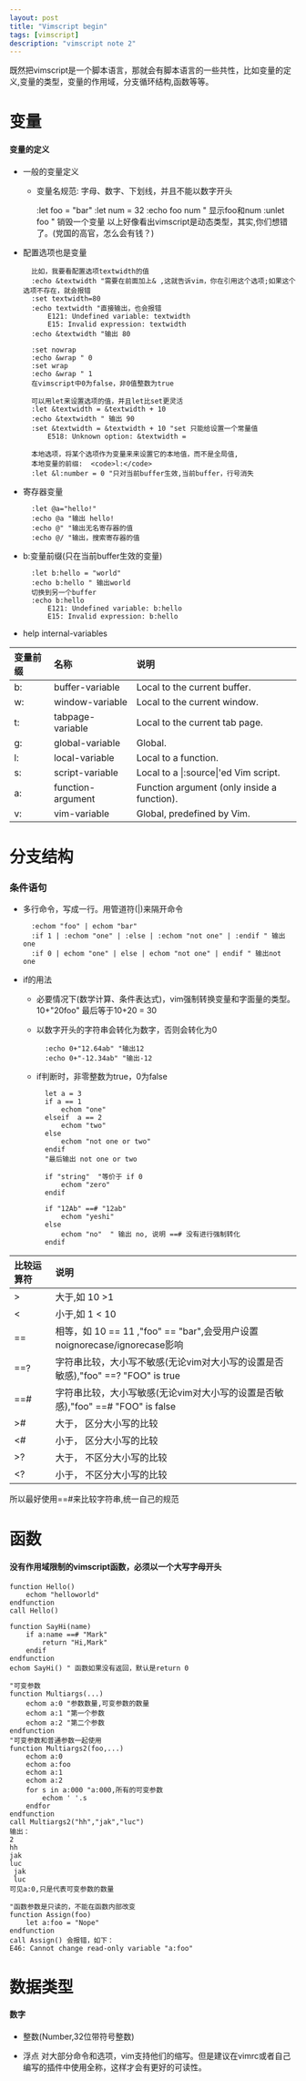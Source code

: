 ```yaml
---
layout: post
title: "Vimscript begin"
tags: [vimscript]
description: "vimscript note 2"
---
```



既然把vimscript是一个脚本语言，那就会有脚本语言的一些共性，比如变量的定义,变量的类型，变量的作用域，分支循环结构,函数等等。

变量
=== 

#### 变量的定义
	
* 一般的变量定义

	- 变量名规范: 字母、数字、下划线，并且不能以数字开头

		:let foo = "bar"
		:let num = 32
		:echo foo num " 显示foo和num
		:unlet foo " 销毁一个变量
		以上好像看出vimscript是动态类型，其实,你们想错了。(党国的高官，怎么会有钱？)

* 配置选项也是变量
	
		比如，我要看配置选项textwidth的值
		:echo &textwidth "需要在前面加上& ,这就告诉vim，你在引用这个选项;如果这个选项不存在，就会报错
		:set textwidth=80
		:echo textwidth "直接输出，也会报错
			E121: Undefined variable: textwidth
			E15: Invalid expression: textwidth
		:echo &textwidth "输出 80

		:set nowrap
		:echo &wrap " 0
		:set wrap
		:echo &wrap " 1
		在vimscript中0为false，非0值整数为true 

		可以用let来设置选项的值，并且let比set更灵活	
		:let &textwidth = &textwidth + 10
		:echo &textwidth " 输出 90
		:set &textwidth = &textwidth + 10 "set 只能给设置一个常量值
			E518: Unknown option: &textwidth = 

		本地选项，将某个选项作为变量来来设置它的本地值，而不是全局值,
		本地变量的前缀:  <code>l:</code>
		:let &l:number = 0 "只对当前buffer生效,当前buffer，行号消失

* 寄存器变量

		:let @a="hello!"
		:echo @a "输出 hello!
		:echo @" "输出无名寄存器的值
		:echo @/ "输出，搜索寄存器的值

* b:变量前缀(只在当前buffer生效的变量)
	
		:let b:hello = "world"
		:echo b:hello " 输出world
		切换到另一个buffer
		:echo b:hello 
			E121: Undefined variable: b:hello
			E15: Invalid expression: b:hello

* help internal-variables

|变量前缀|名称|说明
|:--|:--|:--
|b:|buffer-variable|    	  Local to the current buffer.
|w:|window-variable|    	  Local to the current window.
|t:|tabpage-variable|   	  Local to the current tab page.
|g:|global-variable|    	  Global.
|l:|local-variable|     	  Local to a function.
|s:|script-variable|    	  Local to a \|:source\|'ed Vim script.
|a:|function-argument|  	  Function argument (only inside a function).
|v:|vim-variable|       	  Global, predefined by Vim.
	
分支结构
===
### 条件语句

* 多行命令，写成一行。用管道符(|)来隔开命令
		
		:echom "foo" | echom "bar"
		:if 1 | :echom "one" | :else | :echom "not one" | :endif " 输出 one
		:if 0 | echom "one" | else | echom "not one" | endif " 输出not one

* if的用法 


	- 必要情况下(数学计算、条件表达式)，vim强制转换变量和字面量的类型。10+"20foo" 最后等于10+20 = 30
	- 以数字开头的字符串会转化为数字，否则会转化为0

			:echo 0+"12.64ab" "输出12
			:echo 0+"-12.34ab" "输出-12

	- if判断时，非零整数为true，0为false

			let a = 3
			if a == 1
				echom "one"
			elseif  a == 2
				echom "two"
			else
				echom "not one or two"
			endif
			"最后输出 not one or two

			if "string"  "等价于 if 0
				echom "zero"
			endif

			if "12Ab" ==# "12ab"
				echom "yeshi"
			else
				echom "no"  " 输出 no, 说明 ==# 没有进行强制转化
			endif

|比较运算符|说明
|:--|:--
|>| 大于,如 10 >1
|<| 小于,如 1 < 10
|==|相等，如 10 == 11 ,"foo" == "bar",会受用户设置noignorecase/ignorecase影响
|==?|字符串比较，大小写不敏感(无论vim对大小写的设置是否敏感),"foo" ==? "FOO" is true
|==#|字符串比较，大小写敏感(无论vim对大小写的设置是否敏感),"foo" ==# "FOO" is false
|>#|大于， 区分大小写的比较
|<#|小于， 区分大小写的比较
|>?|大于， 不区分大小写的比较
|<?|小于， 不区分大小写的比较


所以最好使用==#来比较字符串,统一自己的规范

函数
====

#### 没有作用域限制的vimscript函数，必须以一个大写字母开头

```vimscript
function Hello()
	echom "helloworld"
endfunction
call Hello()

function SayHi(name)
	if a:name ==# "Mark"
		return "Hi,Mark"
	endif
endfunction
echom SayHi() " 函数如果没有返回，默认是return 0

"可变参数
function Multiargs(...)
	echom a:0 "参数数量,可变参数的数量
	echom a:1 "第一个参数
	echom a:2 "第二个参数
endfunction
"可变参数和普通参数一起使用
function Multiargs2(foo,...)
	echom a:0 
	echom a:foo
	echom a:1
	echom a:2
	for s in a:000 "a:000,所有的可变参数
		echom ' '.s
	endfor
endfunction
call Multiargs2("hh","jak","luc")
输出：
2
hh
jak
luc
 jak
 luc
可见a:0,只是代表可变参数的数量

"函数参数是只读的，不能在函数内部改变
function Assign(foo)
	let a:foo = "Nope"  
endfunction
call Assign() 会报错，如下：
E46: Cannot change read-only variable "a:foo"
```

数据类型
====

#### 数字

* 整数(Number,32位带符号整数)
		
* 浮点
对大部分命令和选项，vim支持他们的缩写。但是建议在vimrc或者自己编写的插件中使用全称，这样才会有更好的可读性。
 
